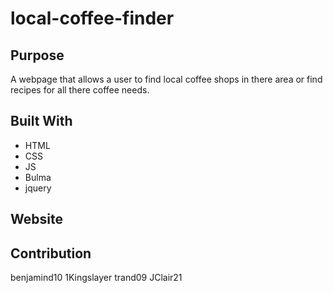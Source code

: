 # local-coffee-finder

## Purpose
A webpage that allows a user to find local coffee shops in there area or find recipes for all there coffee needs.

## Built With
* HTML
* CSS
* JS
* Bulma
* jquery

## Website


## Contribution
benjamind10
1Kingslayer
trand09
JClair21
